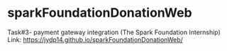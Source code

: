 # sparkFoundationDonationWeb
Task#3- payment gateway integration (The Spark Foundation Internship)
Link: https://jydp14.github.io/sparkFoundationDonationWeb/
